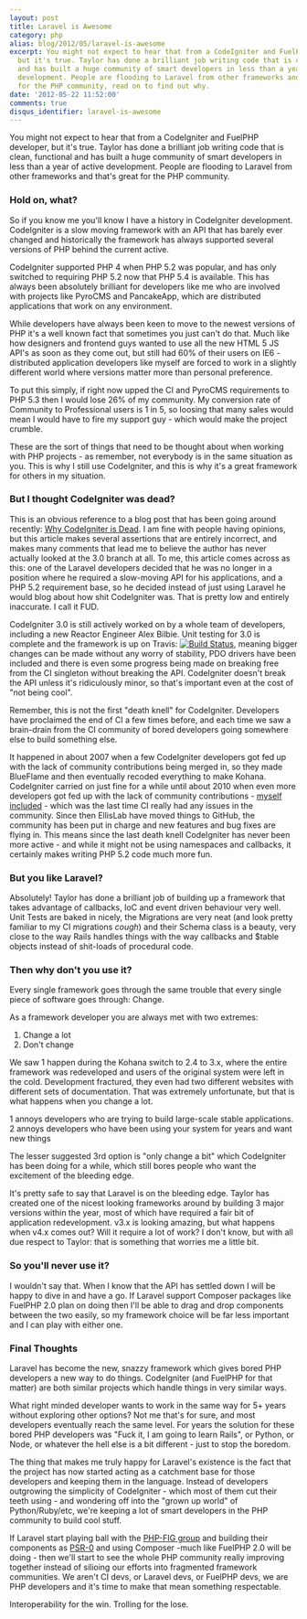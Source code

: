 ```yaml
---
layout: post
title: Laravel is Awesome
category: php
alias: blog/2012/05/laravel-is-awesome
excerpt: You might not expect to hear that from a CodeIgniter and FuelPHP developer,
  but it's true. Taylor has done a brilliant job writing code that is clean, functional
  and has built a huge community of smart developers in less than a year of active
  development. People are flooding to Laravel from other frameworks and that's great
  for the PHP community, read on to find out why.
date: '2012-05-22 11:52:00'
comments: true
disqus_identifier: laravel-is-awesome
---
```


You might not expect to hear that from a CodeIgniter and FuelPHP developer, but it's true. Taylor has done a brilliant job writing code that is clean, functional and has built a huge community of smart developers in less than a year of active development. People are flooding to Laravel from other frameworks and that's great for the PHP community.

### Hold on, what?

So if you know me you'll know I have a history in CodeIgniter development. CodeIgniter is a slow moving framework with an API that has barely ever changed and historically the framework has always supported several versions of PHP behind the current active.

CodeIgniter supported PHP 4 when PHP 5.2 was popular, and has only switched to requiring PHP 5.2 now that PHP 5.4 is available. This has always been absolutely brilliant for developers like me who are involved with projects like PyroCMS and PancakeApp, which are distributed applications that work on any environment.

While developers have always been keen to move to the newest versions of PHP it's a well known fact that sometimes you just can't do that. Much like how designers and frontend guys wanted to use all the new HTML 5 JS API's as soon as they come out, but still had 60% of their users on IE6 - distributed application developers like myself are forced to work in a slightly different world where versions matter more than personal preference.

To put this simply, if right now upped the CI and PyroCMS requirements to PHP 5.3 then I would lose 26% of my community. My conversion rate of Community to Professional users is 1 in 5, so loosing that many sales would mean I would have to fire my support guy - which would make the project crumble.

These are the sort of things that need to be thought about when working with PHP projects - as remember, not everybody is in the same situation as you. This is why I still use CodeIgniter, and this is why it's a great framework for others in my situation.

### But I thought CodeIgniter was dead?

This is an obvious reference to a blog post that has been going around recently: [Why CodeIgniter is Dead](http://heybigname.com/2012/05/06/why-codeigniter-is-dead/). I am fine with people having opinions, but this article makes several assertions that are entirely incorrect, and makes many comments that lead me to believe the author has never actually looked at the 3.0 branch at all. To me, this article comes across as this: one of the Laravel developers decided that he was no longer in a position where he required a slow-moving API for his applications, and a PHP 5.2 requirement base, so he decided instead of just using Laravel he would blog about how shit CodeIgniter was. That is pretty low and entirely inaccurate. I call it FUD.

CodeIgniter 3.0 is still actively worked on by a whole team of developers, including a new Reactor Engineer Alex Bilbie. Unit testing for 3.0 is complete and the framework is up on Travis: [![Build Status](https://secure.travis-ci.org/EllisLab/CodeIgniter.png?branch=develop)](http://travis-ci.org/EllisLab/CodeIgniter), meaning bigger changes can be made without any worry of stability, PDO drivers have been included and there is even some progress being made on breaking free from the CI singleton without breaking the API. CodeIgniter doesn't break the API unless it's ridiculously minor, so that's important even at the cost of "not being cool".

Remember, this is not the first "death knell" for CodeIgniter. Developers have proclaimed the end of CI a few times before, and each time we saw a brain-drain from the CI community of bored developers going somewhere else to build something else.

It happened in about 2007 when a few CodeIgniter developers got fed up with the lack of community contributions being merged in, so they made BlueFlame and then eventually recoded everything to make Kohana. CodeIgniter carried on just fine for a while until about 2010 when even more developers got fed up with the lack of community contributions - [myself included](/blog/2010/10/what-happens-next) - which was the last time CI really had any issues in the community. Since then EllisLab have moved things to GitHub, the community has been put in charge and new features and bug fixes are flying in. This means since the last death knell CodeIgniter has never been more active - and while it might not be using namespaces and callbacks, it certainly makes writing PHP 5.2 code much more fun.

### But you like Laravel?

Absolutely! Taylor has done a brilliant job of building up a framework that takes advantage of callbacks, IoC and event driven behaviour very well. Unit Tests are baked in nicely, the Migrations are very neat (and look pretty familiar to my CI migrations *cough*) and their Schema class is a beauty, very close to the way Rails handles things with the way callbacks and $table objects instead of shit-loads of procedural code.

### Then why don't you use it?

Every single framework goes through the same trouble that every single piece of software goes through: Change.

As a framework developer you are always met with two extremes:

1. Change a lot
2. Don't change

We saw 1 happen during the Kohana switch to 2.4 to 3.x, where the entire framework was redeveloped and users of the original system were left in the cold. Development fractured, they even had two different websites with different sets of documentation. That was extremely unfortunate, but that is what happens when you change a lot.

1 annoys developers who are trying to build large-scale stable applications.
2 annoys developers who have been using your system for years and want new things

The lesser suggested 3rd option is "only change a bit" which CodeIgniter has been doing for a while, which still bores people who want the excitement of the bleeding edge.

It's pretty safe to say that Laravel is on the bleeding edge. Taylor has created one of the nicest looking frameworks around by building 3 major versions within the year, most of which have required a fair bit of application redevelopment. v3.x is looking amazing, but what happens when v4.x comes out? Will it require a lot of work? I don't know, but with all due respect to Taylor: that is something that worries me a little bit.

### So you'll never use it?

I wouldn't say that. When I know that the API has settled down I will be happy to dive in and have a go. If Laravel support Composer packages like FuelPHP 2.0 plan on doing then I'll be able to drag and drop components between the two easily, so my framework choice will be far less important and I can play with either one.

### Final Thoughts

Laravel has become the new, snazzy framework which gives bored PHP developers a new way to do things. CodeIgniter (and FuelPHP for that matter) are both similar projects which handle things in very similar ways. 

What right minded developer wants to work in the same way for 5+ years without exploring other options? Not me that's for sure, and most developers eventually reach the same level. For years the solution for these bored PHP developers was "Fuck it, I am going to learn Rails", or Python, or Node, or whatever the hell else is a bit different - just to stop the boredom. 

The thing that makes me truly happy for Laravel's existence is the fact that the project has now started acting as a catchment base for those developers and keeping them in the language. Instead of developers outgrowing the simplicity of CodeIgniter - which most of them cut their teeth using - and wondering off into the "grown up world" of Python/Ruby/etc, we're keeping a lot of smart developers in the PHP community to build cool stuff.

If Laravel start playing ball with the [PHP-FIG group](https://groups.google.com/group/php-standards) and building their components as [PSR-0](https://github.com/php-fig/fig-standards/blob/master/accepted/PSR-0.md) and using Composer -much like FuelPHP 2.0 will be doing - then we'll start to see the whole PHP community really improving together instead of silioing our efforts into fragmented framework communities. We aren't CI devs, or Laravel devs, or FuelPHP devs, we are PHP developers and it's time to make that mean something respectable.

Interoperability for the win.
Trolling for the lose.